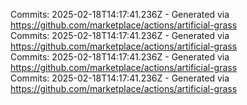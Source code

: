 Commits: 2025-02-18T14:17:41.236Z - Generated via https://github.com/marketplace/actions/artificial-grass
<br>
Commits: 2025-02-18T14:17:41.236Z - Generated via https://github.com/marketplace/actions/artificial-grass
<br>
Commits: 2025-02-18T14:17:41.236Z - Generated via https://github.com/marketplace/actions/artificial-grass
<br>
Commits: 2025-02-18T14:17:41.236Z - Generated via https://github.com/marketplace/actions/artificial-grass
<br>
